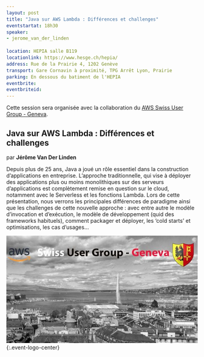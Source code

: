 ```yaml
---
layout: post
title: "Java sur AWS Lambda : Différences et challenges"
eventstartat: 18h30
speaker:
- jerome_van_der_linden

location: HEPIA salle B119
locationlink: https://www.hesge.ch/hepia/
address: Rue de la Prairie 4, 1202 Genève
transport: Gare Cornavin à proximité, TPG Arrêt Lyon, Prairie
parking: En dessous du batiment de l'HEPIA
eventbrite: 
eventbriteid: 
---
```


Cette session sera organisée avec la collaboration du [AWS Swiss User Group - Geneva](https://www.meetup.com/fr-FR/aws-swiss-user-group-geneva).


## Java sur AWS Lambda : Différences et challenges
par **Jérôme Van Der Linden** 

Depuis plus de 25 ans, Java a joué un rôle essentiel dans la construction d’applications en entreprise. L’approche traditionnelle, qui vise à déployer des applications plus ou moins monolithiques sur des serveurs d’applications est complètement remise en question sur le cloud, notamment avec le Serverless et les fonctions Lambda. Lors de cette présentation, nous verrons les principales différences de paradigme ainsi que les challenges de cette nouvelle approche : avec entre autre le modèle d’invocation et d’exécution, le modèle de développement (quid des frameworks habituels), comment packager et déployer, les ‘cold starts’ et optimisations, les cas d’usages…

![AWS Swiss User Group - Geneva](/images/aws_meetup.jpeg "AWS Swiss User Group - Geneva"){:.event-logo-center}

